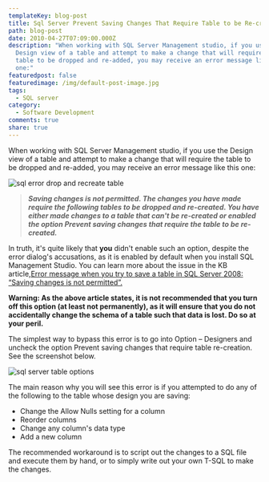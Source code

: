 ```yaml
---
templateKey: blog-post
title: Sql Server Prevent Saving Changes That Require Table to be Re-created
path: blog-post
date: 2010-04-27T07:09:00.000Z
description: "When working with SQL Server Management studio, if you use the
  Design view of a table and attempt to make a change that will require the
  table to be dropped and re-added, you may receive an error message like this
  one:"
featuredpost: false
featuredimage: /img/default-post-image.jpg
tags:
  - SQL server
category:
  - Software Development
comments: true
share: true
---
```

When working with SQL Server Management studio, if you use the Design view of a table and attempt to make a change that will require the table to be dropped and re-added, you may receive an error message like this one:

![sql error drop and recreate table](/img/sql-error-drop-table-recreated.png)

> ***Saving changes is not permitted. The changes you have made require the following tables to be dropped and re-created. You have either made changes to a table that can't be re-created or enabled the option Prevent saving changes that require the table to be re-created.***

In truth, it's quite likely that **you** didn't enable such an option, despite the error dialog's accusations, as it is enabled by default when you install SQL Management Studio. You can learn more about the issue in the KB article,[Error message when you try to save a table in SQL Server 2008: “Saving changes is not permitted”.](http://support.microsoft.com/kb/956176)

**Warning: As the above article states, it is not recommended that you turn off this option (at least not permanently), as it will ensure that you do not accidentally change the schema of a table such that data is lost. Do so at your peril.**

The simplest way to bypass this error is to go into Option – Designers and uncheck the option Prevent saving changes that require table re-creation. See the screenshot below.

![sql server table options](/img/sql-server-table-options.png)

The main reason why you will see this error is if you attempted to do any of the following to the table whose design you are saving:

* Change the Allow Nulls setting for a column
* Reorder columns
* Change any column's data type
* Add a new column

The recommended workaround is to script out the changes to a SQL file and execute them by hand, or to simply write out your own T-SQL to make the changes.
